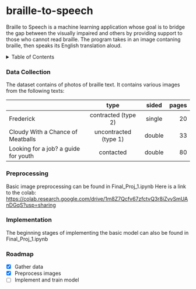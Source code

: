 # braille-to-speech
Braille to Speech is a machine learning application whose goal is to bridge the gap between the visually impaired and others by providing support to those who cannot read braille. The program takes in an image contaning braille, then speaks its English translation aloud.

<!-- TABLE OF CONTENTS -->
<details>
  <summary>Table of Contents</summary>
  <ol>
    <li><a href="#data-collection">Data Collection</a></li>
    <li><a href="#preprocessing">Preprocessing</a></li>
    <li><a href="#implementation">Implementation</a></li>
  </ol>
</details>

### Data Collection
The dataset contains of photos of braille text. It contains various images from the following texts:

|   | type | sided | pages |
| ----- | :---: | :---: | ---: |
| Frederick | contracted (type 2) | single | 20 |
| Cloudy With a Chance of Meatballs | uncontracted (type 1)| double | 33 |
| Looking for a job? a guide for youth | contacted | double | 80 |
### Preprocessing
Basic image preprocessing can be found in Final_Proj_1.ipynb
Here is a link to the colab: https://colab.research.google.com/drive/1m8Z7Qcfv67zfctvQ3r8iZvvSmUAnDGqS?usp=sharing

### Implementation
The beginning stages of implementing the basic model can also be found in Final_Proj_1.ipynb

<!-- ROADMAP -->
### Roadmap

- [x] Gather data
- [x] Preprocess images
- [ ] Implement and train model

<!-- ### Built With

* [Next.js](https://nextjs.org/) -->
